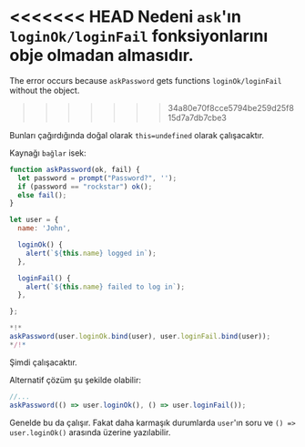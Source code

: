 
<<<<<<< HEAD
Nedeni `ask`'ın `loginOk/loginFail` fonksiyonlarını obje olmadan almasıdır.
=======
The error occurs because `askPassword` gets functions `loginOk/loginFail` without the object.
>>>>>>> 34a80e70f8cce5794be259d25f815d7a7db7cbe3

Bunları çağırdığında doğal olarak `this=undefined` olarak çalışacaktır.

Kaynağı `bağlar` isek:

```js run
function askPassword(ok, fail) {
  let password = prompt("Password?", '');
  if (password == "rockstar") ok();
  else fail();
}

let user = {
  name: 'John',

  loginOk() {
    alert(`${this.name} logged in`);
  },

  loginFail() {
    alert(`${this.name} failed to log in`);
  },

};

*!*
askPassword(user.loginOk.bind(user), user.loginFail.bind(user));
*/!*
```
Şimdi çalışacaktır.

Alternatif çözüm şu şekilde olabilir:
```js
//...
askPassword(() => user.loginOk(), () => user.loginFail());
```
Genelde bu da çalışır. Fakat daha karmaşık durumlarda `user`'ın soru ve `() => user.loginOk()` arasında üzerine yazılabilir.

